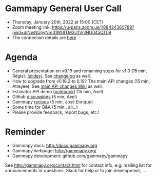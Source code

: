 # Gammapy General User Call

* Thursday, January 20th, 2022 at 15:00 (CET)
* Zoom meeting link: 
https://u-paris.zoom.us/j/88424360789?pwd=djNwNUpyNmd1WUlTM3U1VnlNU045QT09
* The connection details are [here](ConnectionDetails.txt)

# Agenda

* General presentation on v0.19 and remaining steps for v1.0 (15 min, Régis). [(slides)](gammapy_v0.19.pdf). See [changelog](https://docs.gammapy.org/0.19/changelog.html#nov-22nd-2021) as well.
* How to upgrade from v0.18.2 to 0.19? The main API changes (15 min, Atreyee). See [main API changes Wiki](https://github.com/gammapy/gammapy/wiki/Main-API-changes-from-v0.18.2-to-v0.19) as well.
* Estimator API demo ([notebook](estimators.ipynb)) (15 min, Axel)
* Github [discussions](https://github.com/gammapy/gammapy/discussions) (5 min, Axel)
* Gammapy [recipes](https://gammapy.github.io/gammapy-recipes/) (5 min, José Enrique)
* Some time for Q&A (5 min., all...)
* Please provide feedback, report bugs, etc.!

# Reminder

* Gammapy docs: http://docs.gammapy.org
* Gammapy webpage: http://gammapy.org/
* Gammapy development: github.com/gammapy/gammapy

See http://gammapy.org/contact.html for contact info, e.g. mailing list
for announcements or questions, Slack for help or to join development, ...
